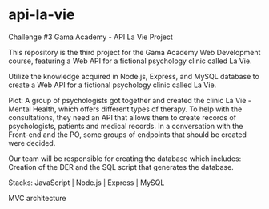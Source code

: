 # api-la-vie

Challenge #3 Gama Academy - API La Vie Project 

This repository is the third project for the Gama Academy Web Development course, featuring a Web API for a fictional psychology clinic called La Vie.

Utilize the knowledge acquired in Node.js, Express, and MySQL database to create a Web API for a fictional psychology clinic called La Vie.

Plot: A group of psychologists got together and created the clinic La Vie - Mental Health, which offers different types of therapy. To help with the consultations, they need an API that allows them to create records of psychologists, patients and medical records. In a conversation with the Front-end and the PO, some groups of endpoints that should be created were decided.

Our team will be responsible for creating the database which includes: Creation of the DER and the SQL script that generates the database.

Stacks: JavaScript | Node.js |  Express |  MySQL 

MVC architecture
  
   
   
